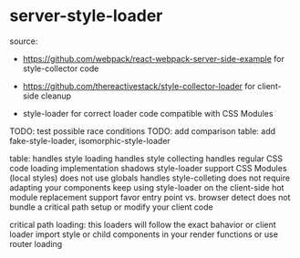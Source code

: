 # server-style-loader

source: 

- https://github.com/webpack/react-webpack-server-side-example
  for style-collector code

- https://github.com/thereactivestack/style-collector-loader
  for client-side cleanup

- style-loader
  for correct loader code compatible with CSS Modules

TODO: test possible race conditions
TODO: add comparison table: add fake-style-loader, isomorphic-style-loader

table:
handles style loading
handles style collecting
handles regular CSS code
loading implementation shadows style-loader
support CSS Modules (local styles)
does not use globals
handles style-colleting
does not require adapting your components
keep using style-loader on the client-side
hot module replacement support
favor entry point vs. browser detect
does not bundle a critical path setup or modify your client code

critical path loading:
this loaders will follow the exact bahavior or client loader
import style or child components in your render functions or use router loading
